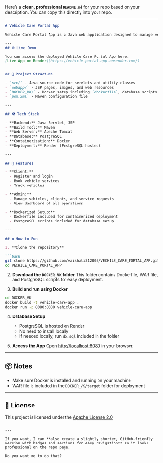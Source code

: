 Here’s a **clean, professional `README.md`** for your repo based on your description. You can copy this directly into your repo.

---

````markdown
# Vehicle Care Portal App

Vehicle Care Portal App is a Java web application designed to manage vehicle services, client registrations, and administrative operations. It allows vehicle owners to register, book services, and track their vehicles, while administrators can efficiently manage vehicles, service requests, and client data.

---
## 🌐 Live Demo

You can access the deployed Vehicle Care Portal App here:  
[Live App on Render](https://vehicle-portal-app.onrender.com/)


## 📂 Project Structure

- `src/` - Java source code for servlets and utility classes  
- `webapp/` - JSP pages, images, and web resources  
- `DOCKER_VK/` - Docker setup including `dockerfile`, database scripts (`db.sql`), and WAR deployment target  
- `pom.xml` - Maven configuration file  

---

## 🛠️ Tech Stack

- **Backend:** Java Servlet, JSP  
- **Build Tool:** Maven  
- **Web Server:** Apache Tomcat  
- **Database:** PostgreSQL  
- **Containerization:** Docker  
- **Deployment:** Render (PostgreSQL hosted)  

---

## 🚀 Features

- **Client:**  
  - Register and login  
  - Book vehicle services  
  - Track vehicles  

- **Admin:**  
  - Manage vehicles, clients, and service requests  
  - View dashboard of all operations  

- **Dockerized Setup:**  
  - Dockerfile included for containerized deployment  
  - PostgreSQL scripts included for database setup  

---

## ⚙️ How to Run

1. **Clone the repository**  

```bash
git clone https://github.com/vaishali312003/VECHILE_CARE_PORTAL_APP.git
cd VECHILE_CARE_PORTAL_APP
````

2. **Download the `DOCKER_VK` folder**
   This folder contains Dockerfile, WAR file, and PostgreSQL scripts for easy deployment.

3. **Build and run using Docker**

```bash
cd DOCKER_VK
docker build -t vehicle-care-app .
docker run -p 8080:8080 vehicle-care-app
```

4. **Database Setup**

   * PostgreSQL is hosted on Render
   * No need to install locally
   * If needed locally, run `db.sql` included in the folder

5. **Access the App**
   Open [http://localhost:8080](http://localhost:8080) in your browser.

---

## 📦 Notes

* Make sure Docker is installed and running on your machine
* WAR file is included in the `DOCKER_VK/target` folder for deployment

---

## 📄 License

This project is licensed under the [Apache License 2.0](LICENSE)

```

---

If you want, I can **also create a slightly shorter, GitHub-friendly version with badges and sections for easy navigation** so it looks professional on the repo page.  

Do you want me to do that?
```
